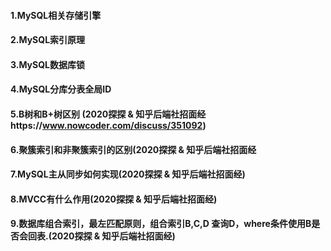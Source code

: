 #### 1.MySQL相关存储引擎

#### 2.MySQL索引原理

#### 3.MySQL数据库锁

#### 4.MySQL分库分表全局ID

#### 5.B树和B+树区别 (2020探探 & 知乎后端社招面经https://www.nowcoder.com/discuss/351092)

#### 6.聚簇索引和非聚簇索引的区别(2020探探 & 知乎后端社招面经

#### 7.MySQL主从同步如何实现(2020探探 & 知乎后端社招面经)

#### 8.MVCC有什么作用(2020探探 & 知乎后端社招面经)

#### 9.数据库组合索引，最左匹配原则，组合索引B,C,D 查询D，where条件使用B是否会回表.(2020探探 & 知乎后端社招面经)